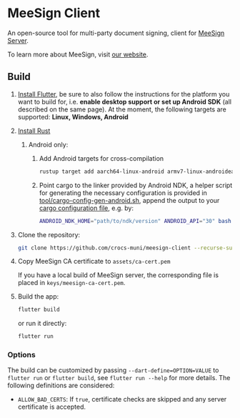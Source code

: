 # MeeSign Client

An open-source tool for multi-party document signing, client for [MeeSign Server](https://github.com/crocs-muni/meesign-server).

To learn more about MeeSign, visit [our website](https://meesign.crocs.fi.muni.cz/).

## Build

1. [Install Flutter](https://flutter.dev/docs/get-started/install), be sure to also follow the instructions for the platform you want to build for, i.e. **enable desktop support or set up Android SDK** (all described on the same page). At the moment, the following targets are supported: **Linux, Windows, Android**

2. [Install Rust](https://www.rust-lang.org/tools/install)
   1. Android only:
      1. Add Android targets for cross-compilation

         ```bash
         rustup target add aarch64-linux-android armv7-linux-androideabi x86_64-linux-android i686-linux-android
         ```

      2. Point cargo to the linker provided by Android NDK, a helper script for generating the necessary configuration is provided in [tool/cargo-config-gen-android.sh](tool/cargo-config-gen-android.sh), append the output to your [cargo configuration file](https://doc.rust-lang.org/cargo/reference/config.html#hierarchical-structure), e.g. by:

         ```bash
         ANDROID_NDK_HOME="path/to/ndk/version" ANDROID_API="30" bash ./tool/cargo-config-gen-android.sh >> ~/.cargo/config.toml
         ```

3. Clone the repository:

   ```bash
   git clone https://github.com/crocs-muni/meesign-client --recurse-submodules
   ```

4. Copy MeeSign CA certificate to `assets/ca-cert.pem`

   If you have a local build of MeeSign server, the corresponding file is placed in `keys/meesign-ca-cert.pem`.

5. Build the app:

   ```bash
   flutter build
   ```

   or run it directly:

   ```bash
   flutter run
   ```

### Options

The build can be customized by passing `--dart-define=OPTION=VALUE` to `flutter run` or `flutter build`, see `flutter run --help` for more details. The following definitions are considered:

* `ALLOW_BAD_CERTS`: If `true`, certificate checks are skipped and any server certificate is accepted.
